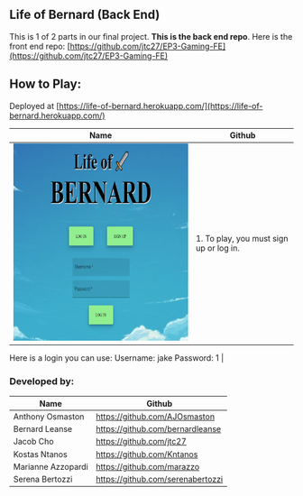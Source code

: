 ## Life of Bernard (Back End)

This is 1 of 2 parts in our final project.  **This is the back end repo**.  Here is the front end repo: [https://github.com/jtc27/EP3-Gaming-FE](https://github.com/jtc27/EP3-Gaming-FE)

## How to Play:
Deployed at [https://life-of-bernard.herokuapp.com/](https://life-of-bernard.herokuapp.com/) 

| Name | Github |
| -- | -- |
| <img src="https://raw.githubusercontent.com/jtc27/EP3-Gaming-BE/main/img/lob-1.png" height="350"> | 1. To play, you must sign up or log in.

Here is a login you can use:
Username: jake
Password: 1 |

### Developed by:
| Name | Github |
| -- | -- |
| Anthony Osmaston | https://github.com/AJOsmaston |
| Bernard Leanse | https://github.com/bernardleanse |
| Jacob Cho | https://github.com/jtc27 |
| Kostas Ntanos | https://github.com/Kntanos |
| Marianne Azzopardi | https://github.com/marazzo |
| Serena Bertozzi | https://github.com/serenabertozzi |


